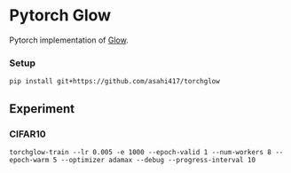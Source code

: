 # Pytorch Glow
Pytorch implementation of [Glow](https://d4mucfpksywv.cloudfront.net/research-covers/glow/paper/glow.pdf).

### Setup
```
pip install git+https://github.com/asahi417/torchglow 
```

## Experiment
### CIFAR10
```shell script
torchglow-train --lr 0.005 -e 1000 --epoch-valid 1 --num-workers 8 --epoch-warm 5 --optimizer adamax --debug --progress-interval 10
```
